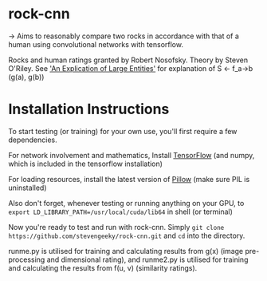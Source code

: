 # rock-cnn

&rarr; Aims to reasonably compare two rocks in accordance with that of a human using convolutional networks with tensorflow.

Rocks and human ratings granted by Robert Nosofsky.
Theory by Steven O'Riley.
See ['An Explication of Large Entities'](https://docs.google.com/document/d/1WpAlT9FFR2_7rEWqicd9v34EIlS_dnuNM8uViNFMGII/edit?usp=sharing) for explanation of S <- f_a->b (g(a), g(b))

# Installation Instructions
To start testing (or training) for your own use, you'll first require a few dependencies.

For network involvement and mathematics, Install [TensorFlow](https://www.tensorflow.org/versions/r0.9/get_started/os_setup.html#pip-installation) (and numpy, which is included in the tensorflow installation)

For loading resources, install the latest version of [Pillow](https://pypi.python.org/pypi/Pillow) (make sure PIL is uninstalled)

Also don't forget, whenever testing or running anything on your GPU, to `export LD_LIBRARY_PATH=/usr/local/cuda/lib64` in shell (or terminal)

Now you're ready to test and run with rock-cnn.
Simply `git clone https://github.com/stevengeeky/rock-cnn.git` and `cd` into the directory.

runme.py is utilised for training and calculating results from g(x) (image pre-processing and dimensional rating), and runme2.py is utilised for training and calculating the results from f(u, v) (similarity ratings).
